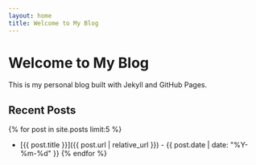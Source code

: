 ```yaml
---
layout: home
title: Welcome to My Blog
---
```


# Welcome to My Blog

This is my personal blog built with Jekyll and GitHub Pages.

## Recent Posts

{% for post in site.posts limit:5 %}
  - [{{ post.title }}]({{ post.url | relative_url }}) - {{ post.date | date: "%Y-%m-%d" }}
{% endfor %} 